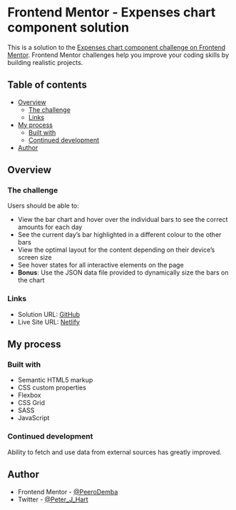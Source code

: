 # Frontend Mentor - Expenses chart component solution

This is a solution to the [Expenses chart component challenge on Frontend Mentor](https://www.frontendmentor.io/challenges/expenses-chart-component-e7yJBUdjwt). Frontend Mentor challenges help you improve your coding skills by building realistic projects.

## Table of contents

- [Overview](#overview)
  - [The challenge](#the-challenge)
  - [Links](#links)
- [My process](#my-process)
  - [Built with](#built-with)
  - [Continued development](#continued-development)
- [Author](#author)

## Overview

### The challenge

Users should be able to:

- View the bar chart and hover over the individual bars to see the correct amounts for each day
- See the current day’s bar highlighted in a different colour to the other bars
- View the optimal layout for the content depending on their device’s screen size
- See hover states for all interactive elements on the page
- **Bonus**: Use the JSON data file provided to dynamically size the bars on the chart

### Links

- Solution URL: [GitHub](https://github.com/PeeroDemba/Expenses-Chart-Component.git)
- Live Site URL: [Netlify](https://spectacular-brigadeiros-e8cf13.netlify.app)

## My process

### Built with

- Semantic HTML5 markup
- CSS custom properties
- Flexbox
- CSS Grid
- SASS
- JavaScript

### Continued development

Ability to fetch and use data from external sources has greatly improved.

## Author

- Frontend Mentor - [@PeeroDemba](https://www.frontendmentor.io/profile/PeeroDemba)
- Twitter - [@Peter_J_Hart](https://twitter.com/Peter_J_Hart)
